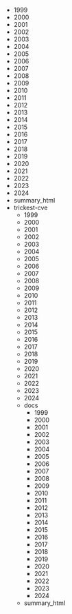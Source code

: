 - 1999
- 2000
- 2001
- 2002
- 2003
- 2004
- 2005
- 2006
- 2007
- 2008
- 2009
- 2010
- 2011
- 2012
- 2013
- 2014
- 2015
- 2016
- 2017
- 2018
- 2019
- 2020
- 2021
- 2022
- 2023
- 2024
- summary_html
- trickest-cve
  - 1999
  - 2000
  - 2001
  - 2002
  - 2003
  - 2004
  - 2005
  - 2006
  - 2007
  - 2008
  - 2009
  - 2010
  - 2011
  - 2012
  - 2013
  - 2014
  - 2015
  - 2016
  - 2017
  - 2018
  - 2019
  - 2020
  - 2021
  - 2022
  - 2023
  - 2024
  - docs
    - 1999
    - 2000
    - 2001
    - 2002
    - 2003
    - 2004
    - 2005
    - 2006
    - 2007
    - 2008
    - 2009
    - 2010
    - 2011
    - 2012
    - 2013
    - 2014
    - 2015
    - 2016
    - 2017
    - 2018
    - 2019
    - 2020
    - 2021
    - 2022
    - 2023
    - 2024
  - summary_html
